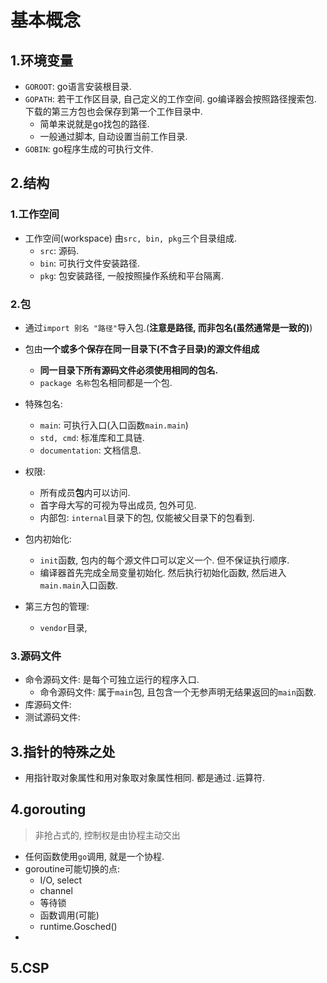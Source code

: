 # 基本概念

## 1.环境变量

- `GOROOT`: go语言安装根目录.
- `GOPATH`: 若干工作区目录, 自己定义的工作空间. go编译器会按照路径搜索包. 下载的第三方包也会保存到第一个工作目录中.
    - 简单来说就是go找包的路径.
    - 一般通过脚本, 自动设置当前工作目录.
- `GOBIN`: go程序生成的可执行文件.

## 2.结构

### 1.工作空间

- 工作空间(workspace) 由`src, bin, pkg`三个目录组成.
    - `src`: 源码.
    - `bin`: 可执行文件安装路径.
    - `pkg`: 包安装路径, 一般按照操作系统和平台隔离.

### 2.包

- 通过`import 别名 "路径"`导入包.(**注意是路径, 而非包名(虽然通常是一致的)**)
- 包由**一个或多个保存在同一目录下(不含子目录)的源文件组成**
    - **同一目录下所有源码文件必须使用相同的包名.**
    - `package 名称`包名相同都是一个包.
- 特殊包名:
    - `main`: 可执行入口(入口函数`main.main`)
    - `std, cmd`: 标准库和工具链.
    - `documentation`: 文档信息.
- 权限:
    - 所有成员**包**内可以访问.
    - 首字母大写的可视为导出成员, 包外可见.
    - 内部包: `internal`目录下的包, 仅能被父目录下的包看到.

- 包内初始化:
    - `init`函数, 包内的每个源文件口可以定义一个. 但不保证执行顺序.
    - 编译器首先完成全局变量初始化. 然后执行初始化函数, 然后进入`main.main`入口函数.
- 第三方包的管理:
    - `vendor`目录, 

### 3.源码文件

- 命令源码文件: 是每个可独立运行的程序入口.
    - 命令源码文件: 属于`main`包, 且包含一个无参声明无结果返回的`main`函数.
- 库源码文件:
- 测试源码文件:

## 3.指针的特殊之处

- 用指针取对象属性和用对象取对象属性相同. 都是通过`.`运算符.

## 4.gorouting

> 非抢占式的, 控制权是由协程主动交出

- 任何函数使用`go`调用, 就是一个协程.
- goroutine可能切换的点:
    - I/O, select
    - channel
    - 等待锁
    - 函数调用(可能)
    - runtime.Gosched()
- 

## 5.CSP

